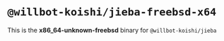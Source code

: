 # `@willbot-koishi/jieba-freebsd-x64`

This is the **x86_64-unknown-freebsd** binary for `@willbot-koishi/jieba`
